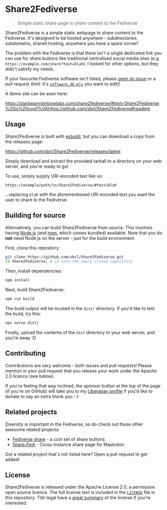 # Share2Fediverse
> Simple static share page to share content to the Fediverse

Share2Fediverse is a simple static webpage to share content to the Fediverse. It's designed to be hosted anywhere - subdirectories, subdomains, shared hosting, anywhere you have a spare corner!

The problem with the Fediverse is that there isn't a single dedicated link you can use for share buttons like traditional centralised social media sites (e.g. `https://example.com/share?text=blah`). I looked for other options, but they didn't satisfy my needs.

If your favourite Fediverse software isn't listed, please [open an issue](https://github.com/sbrl/Share2Fediverse/issues/new) or a pull request (hint: it's [`software_db.mjs`](https://github.com/sbrl/Share2Fediverse/blob/main/src/lib/software_db.mjs) you want to edit)!

A demo site can be seen here:

<https://starbeamrainbowlabs.com/share2fediverse/#text=Share2Fediverse%20is%20cool!%0Ahttps://github.com/sbrl/Share2Fediverse#readme>


## Usage
Share2Fediverse is built with [esbuild](https://esbuild.github.io/), but you can download a copy from the releases page:

<https://github.com/sbrl/Share2Fediverse/releases/latest>

Simply download and extract the provided tarball to a directory on your web server, and you're ready to go!

To use, simply supply URI-encoded text like so:

```
https://example/path/to/Share2Fediverse/#text=blah
```

...replacing `blah` with the aforementioned URI-encoded text you want the user to share to the Fediverse.


## Building for source
Alternatively, you can build Share2Fediverse from source. This involves having [Node.js](https://nodejs.org/) (and [npm](https://npmjs.org/), which comes bundled) available. Note that you do **not** need Node.js on the server - just for the build environment.

First, clone this repository:

```bash
git clone https://github.com/sbrl/Share2Fediverse.git
cd Share2Fediverse; # cd into the newly cloned repository
```

Then, install dependencies:

```bash
npm install
```

Next, build Share2Fediverse:

```bash
npm run build
```

The build output will be located in the `dist/` directory. If you'd like to test the build, try this:

```bash
npx serve dist/
```

Finally, upload the contents of the `dist` directory to your web server, and you're away :D


## Contributing
Contributions are very welcome - both issues and pull requests! Please mention in your pull request that you release your work under the Apache 2.0 licence (see below).

If you're feeling that way inclined, the sponsor button at the top of the page (if you're on GitHub) will take you to my [Liberapay profile](https://liberapay.com/sbrl) if you'd like to donate to say an extra thank you :-)


## Related projects
Diversity is important in the Fediverse, so do check out these other awesome related projects:

- [Fediverse share](https://github.com/Uden-AI/fediverse-share) - a cool set of share buttons
- [Share₂Fedi](https://github.com/kytta/share2fedi) - Cross-instance share page for Mastodon

Got a related project that's not listed here? Open a pull request to get added!


## License
Share2Fediverse is released under the Apache License 2.0, a permissive open source licence. The full license text is included in the [`LICENSE`](https://github.com/sbrl/Share2Fediverse/blob/main/LICENSE) file in this repository. Tldr legal have a [great summary](https://tldrlegal.com/license/apache-license-2-0-apache-2-0) of the license if you're interested.
